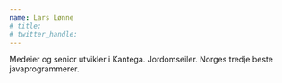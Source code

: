```yaml
---
name: Lars Lønne
# title: 
# twitter_handle: 
---
```

Medeier og senior utvikler i Kantega. Jordomseiler. Norges tredje beste javaprogrammerer.
